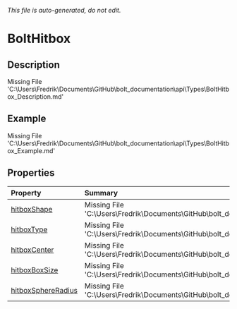 *This file is auto-generated, do not edit.*

# BoltHitbox
## Description
Missing File 'C:\Users\Fredrik\Documents\GitHub\bolt_documentation\api\Types\BoltHitbox_Description.md'
## Example
Missing File 'C:\Users\Fredrik\Documents\GitHub\bolt_documentation\api\Types\BoltHitbox_Example.md'
## Properties
| Property | Summary |
|:-----|:--------|
|[hitboxShape](BoltHitbox/P/hitboxShape.md)|Missing File 'C:\Users\Fredrik\Documents\GitHub\bolt_documentation\api\Types\BoltHitbox\P\hitboxShape_Summary.md'|
|[hitboxType](BoltHitbox/P/hitboxType.md)|Missing File 'C:\Users\Fredrik\Documents\GitHub\bolt_documentation\api\Types\BoltHitbox\P\hitboxType_Summary.md'|
|[hitboxCenter](BoltHitbox/P/hitboxCenter.md)|Missing File 'C:\Users\Fredrik\Documents\GitHub\bolt_documentation\api\Types\BoltHitbox\P\hitboxCenter_Summary.md'|
|[hitboxBoxSize](BoltHitbox/P/hitboxBoxSize.md)|Missing File 'C:\Users\Fredrik\Documents\GitHub\bolt_documentation\api\Types\BoltHitbox\P\hitboxBoxSize_Summary.md'|
|[hitboxSphereRadius](BoltHitbox/P/hitboxSphereRadius.md)|Missing File 'C:\Users\Fredrik\Documents\GitHub\bolt_documentation\api\Types\BoltHitbox\P\hitboxSphereRadius_Summary.md'|
